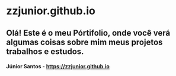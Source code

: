 # zzjunior.github.io
## Olá! Este é o meu Pórtifolio, onde você verá algumas coisas sobre mim meus projetos trabalhos e estudos.
#### Júnior Santos -  https://zzjunior.github.io
